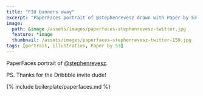 ```yaml
---
title: "FIU banners away"
excerpt: "PaperFaces portrait of @stephenrevesz drawn with Paper by 53 on an iPad."
image: 
  path: &image /assets/images/paperfaces-stephenrevesz-twitter.jpg 
  feature: *image
  thumbnail: /assets/images/paperfaces-stephenrevesz-twitter-150.jpg
tags: [portrait, illustration, Paper by 53]
---
```


PaperFaces portrait of [@stephenrevesz](http://twitter.com/stephenrevesz).

PS. Thanks for the Dribbble invite dude!

{% include boilerplate/paperfaces.md %}
